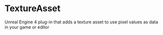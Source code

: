 # TextureAsset
Unreal Engine 4 plug-in that adds a texture asset to use pixel values as data in your game or editor
